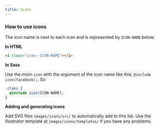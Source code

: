 ```yaml
---
title: Icons
---
```

### How to use icons

The icon name is next to each icon and is represented by `ICON-NAME` below.

**In HTML**

```html
<i class="icon--ICON-NAME"></i>
```

**In Sass**

Use the mixin `icon` with the argument of the icon name like this: `@include icon(facebook);`. So

```scss
.class {
  @include icon(ICON-NAME);
}
```

**Adding and generating icons**

Add SVG files `images/icons/src/` to automatically add to this list. Use the Illustrator template at `images/icons/templates/` if you have any problems.

